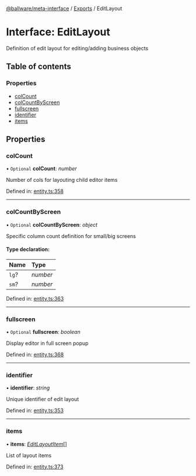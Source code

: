 [@ballware/meta-interface](../README.md) / [Exports](../modules.md) / EditLayout

# Interface: EditLayout

Definition of edit layout for editing/adding business objects

## Table of contents

### Properties

- [colCount](editlayout.md#colcount)
- [colCountByScreen](editlayout.md#colcountbyscreen)
- [fullscreen](editlayout.md#fullscreen)
- [identifier](editlayout.md#identifier)
- [items](editlayout.md#items)

## Properties

### colCount

• `Optional` **colCount**: *number*

Number of cols for layouting child editor items

Defined in: [entity.ts:358](https://github.com/ballware/ballware-client/blob/c28ad0b/packages/meta-interface/src/entity.ts#L358)

___

### colCountByScreen

• `Optional` **colCountByScreen**: *object*

Specific column count definition for small/big screens

#### Type declaration:

Name | Type |
:------ | :------ |
`lg`? | *number* |
`sm`? | *number* |

Defined in: [entity.ts:363](https://github.com/ballware/ballware-client/blob/c28ad0b/packages/meta-interface/src/entity.ts#L363)

___

### fullscreen

• `Optional` **fullscreen**: *boolean*

Display editor in full screen popup

Defined in: [entity.ts:368](https://github.com/ballware/ballware-client/blob/c28ad0b/packages/meta-interface/src/entity.ts#L368)

___

### identifier

• **identifier**: *string*

Unique identifier of edit layout

Defined in: [entity.ts:353](https://github.com/ballware/ballware-client/blob/c28ad0b/packages/meta-interface/src/entity.ts#L353)

___

### items

• **items**: [*EditLayoutItem*](editlayoutitem.md)[]

List of layout items

Defined in: [entity.ts:373](https://github.com/ballware/ballware-client/blob/c28ad0b/packages/meta-interface/src/entity.ts#L373)

